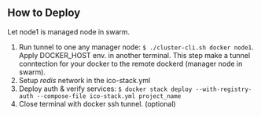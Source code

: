 
How to Deploy
---------------

Let node1 is managed node in swarm.

1. Run tunnel to one any manager node:
   `$ ./cluster-cli.sh docker node1`. Apply DOCKER_HOST env. in another terminal.
   This step make a tunnel conntection for your docker to the remote dockerd (manager node in swarm).
1. Setup *redis* network in the ico-stack.yml
1. Deploy auth & verify services: `$ docker stack deploy --with-registry-auth --compose-file ico-stack.yml project_name`
1. Close terminal with docker ssh tunnel. (optional)
